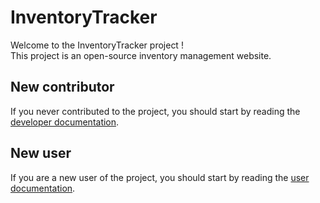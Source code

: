 # InventoryTracker

Welcome to the InventoryTracker project !  
This project is an open-source inventory management website.  

## New contributor

If you never contributed to the project, you should start by reading the [developer documentation](developer_documentation/index.md).

## New user

If you are a new user of the project, you should start by reading the [user documentation](user_documentation/index.md).
